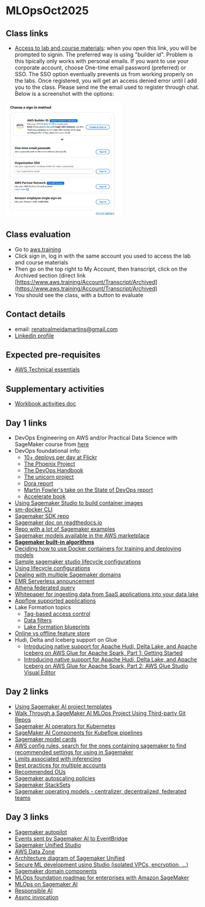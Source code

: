 # MLOpsOct2025

## Class links
- [Access to lab and course materials](https://us-east-1.student.classrooms.aws.training/class/ilt%231YqMAD3yhyaA1zh4hhq2Zp): when you open this link, you will be prompted to signin. The preferred way is using "builder id". Problem is this tipically only works with personal emails. If you want to use your corporate account, choose One-time email password (preferred) or SSO. The SSO option eventually prevents us from working properly on the labs. Once registered, you will get an access denied error until I add you to the class. Please send me the email used to register through chat. Below is a screenshot with the options:<br>
<img src="./lab-login.jpg" alt="login options" width="300" height="300"/>

## Class evaluation
- Go to [aws.training](https://www.aws.training/)
- Click sign in, log in with the same account you used to access the lab and course materials
- Then go on the top right to My Account, then transcript, click on the Archived section (direct link [https://www.aws.training/Account/Transcript/Archived](https://www.aws.training/Account/Transcript/Archived)
- You should see the class, with a button to evaluate

## Contact details
- email: renatoalmeidamartins@gmail.com
- [Linkedin profile](https://www.linkedin.com/in/renatodealmeidamartins/)

  
## Expected pre-requisites
- [AWS Technical essentials](https://skillbuilder.aws/learn/K8C2FNZM6X/aws-technical-essentials/N7Q3SXQCDY) 

## Supplementary activities
- [Workbook activities doc](./MLOps_Engineering_on_AWS_Workbook_Customers.docx)


## Day 1 links
- DevOps Engineering on AWS and/or Practical Data Science with SageMaker course from [here](https://aws.amazon.com/training/classroom/)
- DevOps foundational info:
  - [10+ deploys per day at Flickr](https://www.youtube.com/watch?v=LdOe18KhtT4&t=12s)
  - [The Phoenix Project](https://www.amazon.com/Phoenix-Project-DevOps-Helping-Business-ebook/dp/B09JWVXFNG/)
  - [The DevOps Handbook](https://www.amazon.com/dp/B09G2GS39R/)
  - [The unicorn project](https://www.amazon.com/dp/B0812C82T9)
  - [Dora report](https://dora.dev/research/2024/dora-report/)
  - [Martin Fowler's take on the State of DevOps report](https://martinfowler.com/bliki/StateOfDevOpsReport.html)
  - [Accelerate book](https://www.amazon.com/dp/1942788339/)
- [Using Sagemaker Studio to build container images](https://aws.amazon.com/blogs/machine-learning/using-the-amazon-sagemaker-studio-image-build-cli-to-build-container-images-from-your-studio-notebooks/)
- [sm-docker CLI](https://github.com/aws-samples/sagemaker-studio-image-build-cli)
- [Sagemaker SDK repo](https://github.com/aws/sagemaker-python-sdk)
- [Sagemaker doc on readthedocs.io](https://sagemaker.readthedocs.io/en/stable/)
- [Repo with a lot of Sagemaker examples](https://github.com/aws/amazon-sagemaker-examples)
- [Sagemaker models available in the AWS marketplace](https://aws.amazon.com/marketplace/search/results?FULFILLMENT_OPTION_TYPE=SAGEMAKER_ALGORITHM&filters=FULFILLMENT_OPTION_TYPE)
- **[Sagemaker built-in algorithms](https://docs.aws.amazon.com/sagemaker/latest/dg/algos.html)**
- [Deciding how to use Docker containers for training and deploying models](https://docs.aws.amazon.com/sagemaker/latest/dg/docker-containers.html)
- [Sample sagemaker studio lifecycle configurations](https://github.com/aws-samples/sagemaker-studio-lifecycle-config-examples)
- [Using lifecycle configurations](https://aws.amazon.com/blogs/machine-learning/amazon-sagemaker-studio-and-sagemaker-notebook-instance-now-come-with-jupyterlab-3-notebooks-to-boost-developer-productivity/)
- [Dealing with multiple Sagemaker domains](https://docs.aws.amazon.com/sagemaker/latest/dg/domain-multiple.html)
- [EMR Serverless announcement](https://aws.amazon.com/blogs/aws/amazon-emr-serverless-now-generally-available-run-big-data-applications-without-managing-servers/)
- [Athena federated query](https://docs.aws.amazon.com/athena/latest/ug/connectors-available.html)
- [Whitepaper for ingesting data from SaaS applications into your data lake](https://docs.aws.amazon.com/whitepapers/latest/patterns-for-ingesting-saas-data-into-aws-data-lakes/patterns-for-ingesting-saas-data-into-aws-data-lakes.html)
- [Appflow supported applications](https://docs.aws.amazon.com/appflow/latest/userguide/app-specific.html)
- Lake Formation topics
  - [Tag-based access control](https://docs.aws.amazon.com/lake-formation/latest/dg/tag-based-access-control.html)
  - [Data filters](https://docs.aws.amazon.com/lake-formation/latest/dg/data-filtering.html)
  - [Lake Formation blueprints](https://docs.aws.amazon.com/lake-formation/latest/dg/workflows-about.html)
- [Online vs offline feature store](https://docs.aws.amazon.com/sagemaker/latest/dg/feature-store-storage-configurations.html)
- Hudi, Delta and Iceberg support on Glue
  - [Introducing native support for Apache Hudi, Delta Lake, and Apache Iceberg on AWS Glue for Apache Spark, Part 1: Getting Started](https://aws.amazon.com/blogs/big-data/part-1-getting-started-introducing-native-support-for-apache-hudi-delta-lake-and-apache-iceberg-on-aws-glue-for-apache-spark/)
  - [Introducing native support for Apache Hudi, Delta Lake, and Apache Iceberg on AWS Glue for Apache Spark, Part 2: AWS Glue Studio Visual Editor](https://aws.amazon.com/blogs/big-data/part-2-glue-studio-visual-editor-introducing-native-support-for-apache-hudi-delta-lake-and-apache-iceberg-on-aws-glue-for-apache-spark/)

## Day 2 links 
- [Using Sagemaker AI project templates](https://docs.aws.amazon.com/sagemaker/latest/dg/sagemaker-projects-templates-sm.html)
- [Walk Through a SageMaker AI MLOps Project Using Third-party Git Repos](https://docs.aws.amazon.com/sagemaker/latest/dg/sagemaker-projects-walkthrough-3rdgit.html)
- [Sagemaker AI operators for Kubernetes](https://docs.aws.amazon.com/sagemaker/latest/dg/kubernetes-sagemaker-operators.html)
- [SageMaker AI Components for Kubeflow pipelines](https://docs.aws.amazon.com/sagemaker/latest/dg/kubernetes-sagemaker-components-for-kubeflow-pipelines.html)
- [Sagemaker model cards](https://docs.aws.amazon.com/sagemaker/latest/dg/model-cards.html)
- [AWS config rules, search for the ones containing sagemaker to find recommended settings for using in Sagemaker](https://docs.aws.amazon.com/config/latest/developerguide/managed-rules-by-aws-config.html)
- [Limits associated with inferencing](https://docs.aws.amazon.com/marketplace/latest/userguide/ml-service-restrictions-and-limits.html)
- [Best practices for multiple accounts](https://docs.aws.amazon.com/organizations/latest/userguide/orgs_best-practices.html#orgs_best-practices-organization-structure)
- [Recommended OUs](https://docs.aws.amazon.com/whitepapers/latest/organizing-your-aws-environment/recommended-ous-and-accounts.html)
- [Sagemaker autoscaling policies](https://docs.aws.amazon.com/sagemaker/latest/dg/endpoint-auto-scaling-policy.html)
- [Sagemaker StackSets](https://docs.aws.amazon.com/AWSCloudFormation/latest/UserGuide/what-is-cfnstacksets.html)
- [Sagemaker operating models - centralizer, decentralized, federated teams](https://docs.aws.amazon.com/whitepapers/latest/sagemaker-studio-admin-best-practices/operating-model.html)

## Day 3 links
- [Sagemaker autopilot](https://docs.aws.amazon.com/sagemaker/latest/dg/autopilot-automate-model-development.html)
- [Events sent by Sagemaker AI to EventBridge](https://docs.aws.amazon.com/sagemaker/latest/dg/automating-sagemaker-with-eventbridge.html)
- [Sagemaker Unified Studio](https://docs.aws.amazon.com/sagemaker-unified-studio/latest/userguide/what-is-sagemaker-unified-studio.html)
- [AWS Data Zone](https://aws.amazon.com/blogs/big-data/amazon-datazone-introduces-openlineage-compatible-data-lineage-visualization-in-preview/)
- [Architecture diagram of Sagemaker Unified](https://d1.awsstatic.com/solutions/guidance/architecture-diagrams/collaborative-unified-data-and-ai-development-on-aws.pdf)
- [Secure ML development using Studio (isolated VPCs, encryption, ...)](https://github.com/aws-samples/amazon-sagemaker-studio-secure-data-science-workshop)
- [Sagemaker domain components](https://docs.aws.amazon.com/sagemaker/latest/dg/sm-domain.html)
- [MLOps foundation roadmap for enterprises with Amazon SageMaker](https://aws.amazon.com/blogs/machine-learning/mlops-foundation-roadmap-for-enterprises-with-amazon-sagemaker/)
- [MLOps on Sagemaker AI](https://docs.aws.amazon.com/sagemaker/latest/dg/mlops.html)
- [Responsible AI](https://aws.amazon.com/ai/responsible-ai/)
- [Async invocation](https://docs.aws.amazon.com/sagemaker/latest/dg/async-inference-create-invoke-update-delete.html)
